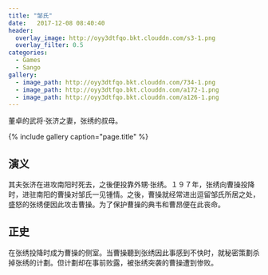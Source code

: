 ```yaml
---
title: "邹氏"
date:   2017-12-08 08:40:40
header:
  overlay_image: http://oyy3dtfqo.bkt.clouddn.com/s3-1.png
  overlay_filter: 0.5
categories:
  - Games
  - Sango
gallery:
  - image_path: http://oyy3dtfqo.bkt.clouddn.com/734-1.png
  - image_path: http://oyy3dtfqo.bkt.clouddn.com/a172-1.png
  - image_path: http://oyy3dtfqo.bkt.clouddn.com/a126-1.png
---
```


董卓的武将·张济之妻，张绣的叔母。

{% include gallery caption="page.title" %}

## 演义

其夫张济在进攻南阳时死去，之後便投靠外甥·张绣。１９７年，张绣向曹操投降时，进驻南阳的曹操对邹氏一见锺情。之後，曹操就经常进出逗留邹氏所居之处，盛怒的张绣便因此攻击曹操。为了保护曹操的典韦和曹昂便在此丧命。

## 正史

在张绣投降时成为曹操的侧室。当曹操聽到张绣因此事感到不快时，就秘密策劃杀掉张绣的计劃。但计劃却在事前败露，被张绣突袭的曹操遭到惨败。